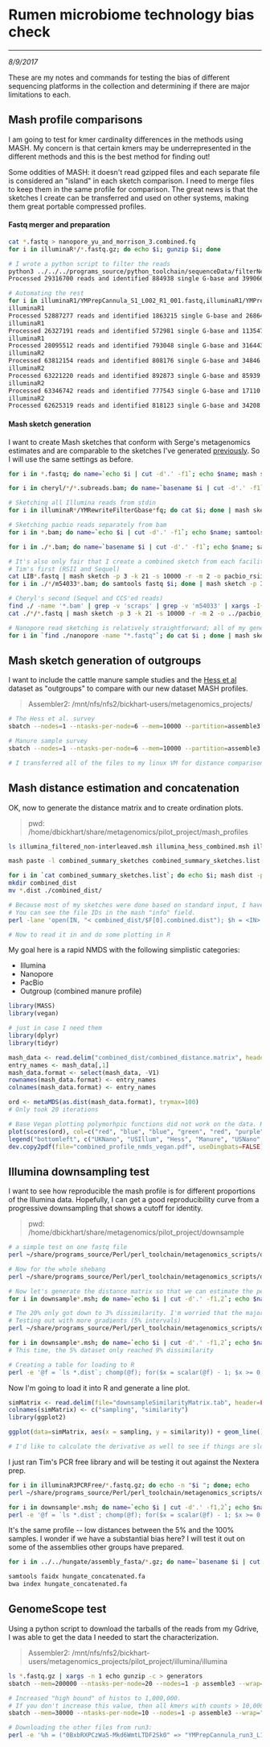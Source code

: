 # Rumen microbiome technology bias check
---
*8/9/2017*

These are my notes and commands for testing the bias of different sequencing platforms in the collection and determining if there are major limitations to each.

## Mash profile comparisons

I am going to test for kmer cardinality differences in the methods using MASH. My concern is that certain kmers may be underrepresented in the different methods and this is the best method for finding out!

Some oddities of MASH: it doesn't read gzipped files and each separate file is considered an "island" in each sketch comparison. I need to merge files to keep them in the same profile for comparison. The great news is that the sketches I create can be transferred and used on other systems, making them great portable compressed profiles.

#### Fastq merger and preparation

```bash
cat *.fastq > nanopore_yu_and_morrison_3.combined.fq
for i in illuminaR*/*.fastq.gz; do echo $i; gunzip $i; done

# I wrote a python script to filter the reads
python3 ../../../programs_source/python_toolchain/sequenceData/filterNextseqFastqFiles.py -f YMPrepCannula_S1_L001_R1_001.fastq -r YMPrepCannula_S1_L001_R2_001.fastq -o YMRewriteFilterGbase
Processed 29316700 reads and identified 884938 single G-base and 3990662 both G-base artifacts

# Automating the rest
for i in illuminaR1/YMPrepCannula_S1_L002_R1_001.fastq,illuminaR1/YMPrepCannula_S1_L002_R2_001.fastq illuminaR1/YMPrepCannula_S1_L003_R1_001.fastq,illuminaR1/YMPrepCannula_S1_L003_R2_001.fastq illuminaR1/YMPrepCannula_S1_L004_R1_001.fastq,illuminaR1/YMPrepCannula_S1_L004_R2_001.fastq illuminaR2/YMPrepCannula_S1_L001_R1_001.fastq,illuminaR2/YMPrepCannula_S1_L001_R2_001.fastq illuminaR2/YMPrepCannula_S1_L002_R1_001.fastq,illuminaR2/YMPrepCannula_S1_L002_R2_001.fastq illuminaR2/YMPrepCannula_S1_L003_R1_001.fastq,illuminaR2/YMPrepCannula_S1_L003_R2_001.fastq illuminaR2/YMPrepCannula_S1_L004_R1_001.fastq,illuminaR2/YMPrepCannula_S1_L004_R2_001.fastq; do file1=`echo $i | cut -d',' -f1`; file2=`echo $i | cut -d',' -f2`; folder=`echo $i | cut -d'/' -f1`; echo $folder; lane=`basename $file1 | cut -d'_' -f3`; python3 ../../programs_source/python_toolchain/sequenceData/filterNextseqFastqFiles.py -f $file1 -r $file2 -o ${folder}"/YMRewriteFilterGbase."${lane} ; done
illuminaR1
Processed 52887277 reads and identified 1863215 single G-base and 26864810 both G-base artifacts
illuminaR1
Processed 26327191 reads and identified 572981 single G-base and 1135473 both G-base artifacts
illuminaR1
Processed 28095512 reads and identified 793048 single G-base and 3164439 both G-base artifacts
illuminaR2
Processed 63812154 reads and identified 808176 single G-base and 34846 both G-base artifacts
illuminaR2
Processed 63221220 reads and identified 892873 single G-base and 85939 both G-base artifacts
illuminaR2
Processed 63346742 reads and identified 777543 single G-base and 17110 both G-base artifacts
illuminaR2
Processed 62625319 reads and identified 818123 single G-base and 34208 both G-base artifacts
```

#### Mash sketch generation

I want to create Mash sketches that conform with Serge's metagenomics estimates and are comparable to the sketches I've generated [previously](https://github.com/njdbickhart/labnotes/blob/master/project_notes/metagenomics/Notes_20161219_dbick_metagenomics_software_test_notes.md#mash). So I will use the same settings as before.

```bash
for i in *.fastq; do name=`echo $i | cut -d'.' -f1`; echo $name; mash sketch -p 3 -k 21 -s 10000 -r -m 2 -o $name $i; done

for i in cheryl/*/*.subreads.bam; do name=`basename $i | cut -d'.' -f1`; echo $name; samtools fastq $i > $name.fq; mash sketch -p 3 -k 21 -s 10000 -r -m 2 -o $name $name.fq; rm $name.fq; done

# Sketching all Illumina reads from stdin
for i in illuminaR*/YMRewriteFilterGbase*fq; do cat $i; done | mash sketch -p 3 -k 21 -s 10000 -r -m 2 -o illumina_filtered_non-interleaved -

# Sketching pacbio reads separately from bam
for i in *.bam; do name=`echo $i | cut -d'.' -f1`; echo $name; samtools fastq $i | mash sketch -p 3 -k 21 -s 10000 -r -m 2 -o $name - ; done

for i in ./*.bam; do name=`basename $i | cut -d'.' -f1`; echo $name; samtools fastq $i | mash sketch -p 3 -k 21 -s 10000 -r -m 2 -o $name - ; done

# It's also only fair that I create a combined sketch from each facility's instrument for comparison
# Tim's first (RSII and Sequel)
cat LIB*.fastq | mash sketch -p 3 -k 21 -s 10000 -r -m 2 -o pacbio_rsii_summary -
for i in ./*/m54033*.bam; do samtools fastq $i; done | mash sketch -p 3 -k 21 -s 10000 -r -m 2 -o pacbio_sequel_tim_summary -

# Cheryl's second (Sequel and CCS'ed reads)
find ./ -name '*.bam' | grep -v 'scraps' | grep -v 'm54033' | xargs -I{} samtools fastq {} | mash sketch -p 3 -k 21 -s 10000 -r -m 2 -o pacbio_sequel_cheryl_summary -
cat ./*/*.fastq | mash sketch -p 3 -k 21 -s 10000 -r -m 2 -o ../pacbio_ccs_cheryl_summary -

# Nanopore read sketching is relatively straightforward; all of my generated data will be sketched together
for i in `find ./nanopore -name "*.fastq"`; do cat $i ; done | mash sketch -p 3 -k 21 -s 10000 -r -m 2 -o nanopore_yu_morrison_fastq -

```


## Mash sketch generation of outgroups

I want to include the cattle manure sample studies and the [Hess et al](https://www.ncbi.nlm.nih.gov/pubmed/21273488) dataset as "outgroups" to compare with our new dataset MASH profiles.

> Assembler2: /mnt/nfs/nfs2/bickhart-users/metagenomics_projects/

```bash
# The Hess et al. survey
sbatch --nodes=1 --ntasks-per-node=6 --mem=10000 --partition=assemble3 --wrap='for i in SRR094166_1.fastq.gz SRR094166_2.fastq.gz SRR094403_1.fastq.gz SRR094403_2.fastq.gz SRR094405_1.fastq.gz SRR094405_2.fastq.gz SRR094415_1.fastq.gz SRR094415_2.fastq.gz SRR094416_1.fastq.gz SRR094416_2.fastq.gz SRR094417_1.fastq.gz SRR094417_2.fastq.gz SRR094418_1.fastq.gz SRR094418_2.fastq.gz SRR094419_1.fastq.gz SRR094419_2.fastq.gz SRR094424_1.fastq.gz SRR094424_2.fastq.gz SRR094427_1.fastq.gz SRR094427_2.fastq.gz SRR094428_1.fastq.gz SRR094428_2.fastq.gz SRR094429_1.fastq.gz SRR094437_1.fastq.gz SRR094437_2.fastq.gz SRR094926_1.fastq.gz SRR094926_2.fastq.gz; do gunzip -c datasources/$i ; done | /mnt/nfs/nfs2/bickhart-users/binaries/mash-Linux64-v1.1.1/mash sketch -p 5 -k 21 -s 10000 -r -m 2 -o illumina_hess_combined - '

# Manure sample survey
sbatch --nodes=1 --ntasks-per-node=6 --mem=10000 --partition=assemble3 --wrap='for i in SRR2329878_1.fastq.gz SRR2329878_2.fastq.gz SRR2329910_1.fastq.gz SRR2329910_2.fastq.gz SRR2329939_1.fastq.gz SRR2329939_2.fastq.gz SRR2329962_1.fastq.gz SRR2329962_2.fastq.gz; do gunzip -c datasources/$i; done | /mnt/nfs/nfs2/bickhart-users/binaries/mash-Linux64-v1.1.1/mash sketch -p 5 -k 21 -s 10000 -r -m 2 -o illumina_manure_combined - '

# I transferred all of the files to my linux VM for distance comparison
```

## Mash distance estimation and concatenation

OK, now to generate the distance matrix and to create ordination plots.

> pwd: /home/dbickhart/share/metagenomics/pilot_project/mash_profiles

```bash
ls illumina_filtered_non-interleaved.msh illumina_hess_combined.msh illumina_manure_combined.msh FNFAE24738.msh nanopore_yu_morrison_fastq.msh pacbio_ccs_cheryl_summary.msh pacbio_rsii_summary.msh pacbio_sequel_cheryl_summary.msh pacbio_sequel_tim_summary.msh > combined_summary_sketches.list

mash paste -l combined_summary_sketches combined_summary_sketches.list

for i in `cat combined_summary_sketches.list`; do echo $i; mash dist -p 3 -t combined_summary_sketches.msh $i > $i.combined.dist; done
mkdir combined_dist
mv *.dist ./combined_dist/

# Because most of my sketches were done based on standard input, I have to be creative in how I paste the distance matricies together
# You can see the file IDs in the mash "info" field. 
perl -lane 'open(IN, "< combined_dist/$F[0].combined.dist"); $h = <IN>; $d = <IN>; chomp $d; @dsegs = split(/\t/, $d); $dsegs[0] = $F[0]; print join("\t", @dsegs);' < combined_summary_sketches.list > combined_dist/combined_distance.matrix

# Now to read it in and do some plotting in R
```

My goal here is a rapid NMDS with the following simplistic categories:

* Illumina
* Nanopore
* PacBio
* Outgroup (combined manure profile)

```R
library(MASS)
library(vegan)

# just in case I need them
library(dplyr)
library(tidyr)

mash_data <- read.delim("combined_dist/combined_distance.matrix", header=FALSE)
entry_names <- mash_data[,1]
mash_data.format <- select(mash_data, -V1)
rownames(mash_data.format) <- entry_names
colnames(mash_data.format) <- entry_names

ord <- metaMDS(as.dist(mash_data.format), trymax=100)
# Only took 20 iterations

# Base Vegan plotting polymorhpic functions did not work on the data. Had to hack out the NMDS coords
plot(scores(ord), col=c("red", "blue", "blue", "green", "red", "purple", "purple", "purple", "purple"), pch= c(15, 15, 16, 15, 16, 16, 17, 15, 15))
legend("bottomleft", c("UKNano", "USIllum", "Hess", "Manure", "USNano", "PBCCS", "PBRSII", "PBCheryl", "PBTim"), col=c("red", "blue", "blue", "green", "red", "purple", "purple", "purple", "purple"), pch= c(15, 15, 16, 15, 16, 16, 17, 15, 15))
dev.copy2pdf(file="combined_profile_nmds_vegan.pdf", useDingbats=FALSE)
```

## Illumina downsampling test

I want to see how reproducible the mash profile is for different proportions of the Illumina data. Hopefully, I can get a good reproducibility curve from a progressive downsampling that shows a cutoff for identity.

> pwd: /home/dbickhart/share/metagenomics/pilot_project/downsample

```bash
# a simple test on one fastq file
perl ~/share/programs_source/Perl/perl_toolchain/metagenomics_scripts/downsampleIlluminaReads.pl ../illuminaR1/YMPrepCannula_S1_L001_R1_001.fastq.gz

# Now for the whole shebang
perl ~/share/programs_source/Perl/perl_toolchain/metagenomics_scripts/downsampleIlluminaReads.pl ../illuminaR1/YMPrepCannula_S1_L001_R1_001.fastq.gz ../illuminaR1/YMPrepCannula_S1_L001_R2_001.fastq.gz ../illuminaR1/YMPrepCannula_S1_L002_R1_001.fastq.gz ../illuminaR1/YMPrepCannula_S1_L002_R2_001.fastq.gz ../illuminaR1/YMPrepCannula_S1_L003_R1_001.fastq.gz ../illuminaR1/YMPrepCannula_S1_L003_R2_001.fastq.gz ../illuminaR1/YMPrepCannula_S1_L004_R1_001.fastq.gz ../illuminaR1/YMPrepCannula_S1_L004_R2_001.fastq.gz ../illuminaR2/YMPrepCannula_S1_L001_R1_001.fastq.gz ../illuminaR2/YMPrepCannula_S1_L001_R2_001.fastq.gz ../illuminaR2/YMPrepCannula_S1_L002_R1_001.fastq.gz ../illuminaR2/YMPrepCannula_S1_L002_R2_001.fastq.gz ../illuminaR2/YMPrepCannula_S1_L003_R1_001.fastq.gz ../illuminaR2/YMPrepCannula_S1_L003_R2_001.fastq.gz ../illuminaR2/YMPrepCannula_S1_L004_R1_001.fastq.gz ../illuminaR2/YMPrepCannula_S1_L004_R2_001.fastq.gz

# Now let's generate the distance matrix so that we can estimate the percent similarity to the original dataset
for i in downsample*.msh; do name=`echo $i | cut -d'.' -f1,2`; echo $name; mash dist -t ../mash_profiles/illumina_filtered_non-interleaved.msh $i > $name.dist; done

# The 20% only got down to 3% dissimilarity. I'm worried that the majority of mash sketches are picking up the same species and that abundance is killing things
# Testing out with more gradients (5% intervals)
perl ~/share/programs_source/Perl/perl_toolchain/metagenomics_scripts/downsampleIlluminaReads.pl ../illuminaR1/YMPrepCannula_S1_L001_R1_001.fastq.gz ../illuminaR1/YMPrepCannula_S1_L001_R2_001.fastq.gz ../illuminaR1/YMPrepCannula_S1_L002_R1_001.fastq.gz ../illuminaR1/YMPrepCannula_S1_L002_R2_001.fastq.gz ../illuminaR1/YMPrepCannula_S1_L003_R1_001.fastq.gz ../illuminaR1/YMPrepCannula_S1_L003_R2_001.fastq.gz ../illuminaR1/YMPrepCannula_S1_L004_R1_001.fastq.gz ../illuminaR1/YMPrepCannula_S1_L004_R2_001.fastq.gz ../illuminaR2/YMPrepCannula_S1_L001_R1_001.fastq.gz ../illuminaR2/YMPrepCannula_S1_L001_R2_001.fastq.gz ../illuminaR2/YMPrepCannula_S1_L002_R1_001.fastq.gz ../illuminaR2/YMPrepCannula_S1_L002_R2_001.fastq.gz ../illuminaR2/YMPrepCannula_S1_L003_R1_001.fastq.gz ../illuminaR2/YMPrepCannula_S1_L003_R2_001.fastq.gz ../illuminaR2/YMPrepCannula_S1_L004_R1_001.fastq.gz ../illuminaR2/YMPrepCannula_S1_L004_R2_001.fastq.gz

for i in downsample*.msh; do name=`echo $i | cut -d'.' -f1,2`; echo $name; mash dist -t downsampleSketch_1.0.msh $i > $name.dist; done
# This time, the 5% dataset only reached 9% dissimilarity

# Creating a table for loading to R
perl -e '@f = `ls *.dist`; chomp(@f); for($x = scalar(@f) - 1; $x >= 0; $x--){open($IN, "< $f[$x]"); <$IN>; $v = <$IN>; chomp $v; $v =~ s/^\s+//g; ($b) = $f[$x] =~ m/downsampleSketch_(.+)\.dist/; $b *= 100; $v = 1 - $v; print "$b\t$v\n"; close $IN;}' > downsampleSimilarityMatrix.tab
```

Now I'm going to load it into R and generate a line plot.

```R
simMatrix <- read.delim(file="downsampleSimilarityMatrix.tab", header=FALSE)
colnames(simMatrix) <- c("sampling", "similarity")
library(ggplot2)

ggplot(data=simMatrix, aes(x = sampling, y = similarity)) + geom_line() + geom_point() + expand_limits(y=0.875) + xlab(label="Sampling percentage") + ylab(label="Similarity propotion (1 - Mash distance)")

# I'd like to calculate the derivative as well to see if things are slowing down as we reach higher sampling
```

I just ran Tim's PCR free library and will be testing it out against the Nextera prep.

```bash
for i in illuminaR3PCRFree/*.fastq.gz; do echo -n "$i "; done; echo
perl ~/share/programs_source/Perl/perl_toolchain/metagenomics_scripts/downsampleIlluminaReads.pl illuminaR3PCRFree/YMPrepCannula_S1_L001_R1_001.fastq.gz illuminaR3PCRFree/YMPrepCannula_S1_L001_R2_001.fastq.gz illuminaR3PCRFree/YMPrepCannula_S1_L002_R1_001.fastq.gz illuminaR3PCRFree/YMPrepCannula_S1_L002_R2_001.fastq.gz illuminaR3PCRFree/YMPrepCannula_S1_L003_R1_001.fastq.gz illuminaR3PCRFree/YMPrepCannula_S1_L003_R2_001.fastq.gz illuminaR3PCRFree/YMPrepCannula_S1_L004_R1_001.fastq.gz illuminaR3PCRFree/YMPrepCannula_S1_L004_R2_001.fastq.gz

for i in downsample*.msh; do name=`echo $i | cut -d'.' -f1,2`; echo $name; mash dist -t downsampleSketch_1.0.msh $i > $name.dist; done
perl -e '@f = `ls *.dist`; chomp(@f); for($x = scalar(@f) - 1; $x >= 0; $x--){open($IN, "< $f[$x]"); <$IN>; $v = <$IN>; chomp $v; $v =~ s/^\s+//g; ($b) = $f[$x] =~ m/downsampleSketch_(.+)\.dist/; $b *= 100; $v = 1 - $v; print "$b\t$v\n"; close $IN;}' > downsampleSimilarityMatrixR3.tab
```

It's the same profile -- low distances between the 5% and the 100% samples. I wonder if we have a substantial bias here? I will test it out on some of the assemblies other groups have prepared.

```bash
for i in ../../hungate/assembly_fasta/*.gz; do name=`basename $i | cut -d'.' -f1`; echo $name; perl -e 'chomp(@ARGV); open(IN, "gunzip -c $ARGV[0] |"); while(<IN>){chomp; if($_ =~ /\>(.+)/){print ">$ARGV[1]\_$1\n";}else{print "$_\n";}}' $i $name >>  hungate_concatenated.fa; done

samtools faidx hungate_concatenated.fa
bwa index hungate_concatenated.fa

```

## GenomeScope test

Using a python script to download the tarballs of the reads from my Gdrive, I was able to get the data I needed to start the characterization. 

> Assembler2: /mnt/nfs/nfs2/bickhart-users/metagenomics_projects/pilot_project/illumina/illumina

```bash
ls *.fastq.gz | xargs -n 1 echo gunzip -c > generators
sbatch --mem=200000 --ntasks-per-node=20 --nodes=1 -p assemble3 --wrap="jellyfish count -C -m 21 -s 1000000000 -t 10 -o YMPrepCannula_r1_21mer.jf -g generators -G 2"

# Increased "high bound" of histos to 1,000,000.
# If you don't increase this value, then all kmers with counts > 10,000 get slotted into the same bin
sbatch --mem=30000 --ntasks-per-node=10 --nodes=1 -p assemble3 --wrap="jellyfish histo -t 10 --o YMPrepCannula_r1_21mer.histo -h 1000000 YMPrepCannula_r1_21mer.jf"

# Downloading the other files from run3: 
perl -e '%h = ("0BxbRXPCzWa5-Mkd6WmtLTDF2Sk0" => "YMPrepCannula_run3_L1_R1.fastq.gz", "0BxbRXPCzWa5-SE91UkVqU1hVeE0" => "YMPrepCannula_run3_L2_R1.fastq.gz", "0BxbRXPCzWa5-QVRCVFVRZXM1SkU" => "YMPrepCannula_run3_L2_R2.fastq.gz", "0BxbRXPCzWa5-WWJPcUJtcVY0eXc" => "YMPrepCannula_run3_L3_R1.fastq.gz", "0BxbRXPCzWa5-TlVoajNBN3l2TWs" => "YMPrepCannula_run3_L3_R2.fastq.gz", "0BxbRXPCzWa5-UHNocU8zR094d2s" => "YMPrepCannula_run3_L4_R1.fastq.gz", "0BxbRXPCzWa5-UWNPSmI3VWlIV1E" => "YMPrepCannula_run3_L4_R2.fastq.gz"); foreach my $k (keys(%h)){print "$h{$k}\n"; system("python /mnt/nfs/nfs2/bickhart-users/binaries/download_from_gdrive.py $k /mnt/nfs/nfs2/bickhart-users/metagenomics_projects/pilot_project/illumina/$h{$k}")}'